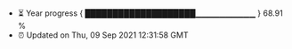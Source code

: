 - ⏳ Year progress { ████████████████████▁▁▁▁▁▁▁▁▁▁ } 68.91 %
- ⏰ Updated on Thu, 09 Sep 2021 12:31:58 GMT

